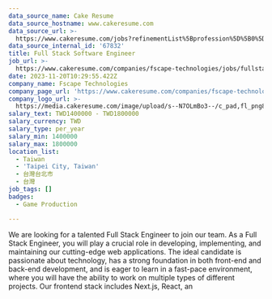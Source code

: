 ```yaml
---
data_source_name: Cake Resume
data_source_hostname: www.cakeresume.com
data_source_url: >-
  https://www.cakeresume.com/jobs?refinementList%5Bprofession%5D%5B0%5D=game-production&range%5Bsalary_range%5D%5Bmin%5D=100000
data_source_internal_id: '67832'
title: Full Stack Software Engineer
job_url: >-
  https://www.cakeresume.com/companies/fscape-technologies/jobs/fullstack-software-engineer-43c476
date: 2023-11-20T10:29:55.422Z
company_name: Fscape Technologies
company_page_url: 'https://www.cakeresume.com/companies/fscape-technologies'
company_logo_url: >-
  https://media.cakeresume.com/image/upload/s--N7OLmBo3--/c_pad,fl_png8,h_200,w_200/v1702891258/po3viakv5pxbq6aemr8o.png
salary_text: TWD1400000 - TWD1800000
salary_currency: TWD
salary_type: per_year
salary_min: 1400000
salary_max: 1800000
location_list:
  - Taiwan
  - 'Taipei City, Taiwan'
  - 台灣台北市
  - 台灣
job_tags: []
badges:
  - Game Production

---
```


We are looking for a talented Full Stack Engineer to join our team. As a Full Stack Engineer, you will play a crucial role in developing, implementing, and maintaining our cutting-edge web applications. The ideal candidate is passionate about technology, has a strong foundation in both front-end and back-end development, and is eager to learn in a fast-pace environment, where you will have the ability to work on multiple types of different projects. Our frontend stack includes Next.js, React, an